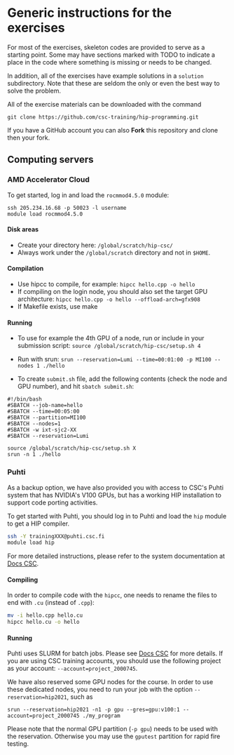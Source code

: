 # Generic instructions for the exercises

For most of the exercises, skeleton codes are provided to serve as a starting
point. Some may have sections marked with TODO to indicate a place in the
code where something is missing or needs to be changed.

In addition, all of the exercises have example solutions in a `solution`
subdirectory. Note that these are seldom the only or even the best way to
solve the problem.

All of the exercise materials can be downloaded with the command

```
git clone https://github.com/csc-training/hip-programming.git
```

If you have a GitHub account you can also **Fork** this repository and clone
then your fork.


## Computing servers

### AMD Accelerator Cloud

To get started, log in and load the `rocmmod4.5.0` module:
```
ssh 205.234.16.68 -p 50023 -l username
module load rocmmod4.5.0
```

#### Disk areas

* Create your directory here: `/global/scratch/hip-csc/`
* Always work under the `/global/scratch` directory and not in `$HOME`.


#### Compilation

* Use hipcc to compile, for example: `hipcc hello.cpp -o hello`
* If compiling on the login node, you should also set the target GPU
  architecture: `hipcc hello.cpp -o hello --offload-arch=gfx908`
* If Makefile exists, use make


#### Running

* To use for example the 4th GPU of a node, run or include in your submission script:
`source /global/scratch/hip-csc/setup.sh 4`

* Run with srun: `srun --reservation=Lumi --time=00:01:00 -p MI100 --nodes 1 ./hello`

* To create `submit.sh` file, add the following contents (check the node and GPU number), and hit `sbatch submit.sh`:

```
#!/bin/bash
#SBATCH --job-name=hello
#SBATCH --time=00:05:00
#SBATCH --partition=MI100
#SBATCH --nodes=1
#SBATCH -w ixt-sjc2-XX
#SBATCH --reservation=Lumi

source /global/scratch/hip-csc/setup.sh X
srun -n 1 ./hello
```


### Puhti

As a backup option, we have also provided you with access to CSC's Puhti
system that has NVIDIA's V100 GPUs, but has a working HIP installation to
support code porting activities.

To get started with Puhti, you should log in to Puhti and load the `hip`
module to get a HIP compiler.

```bash
ssh -Y trainingXXX@puhti.csc.fi
module load hip
```

For more detailed instructions, please refer to the system documentation at
[Docs CSC](https://docs.csc.fi/).

#### Compiling

In order to compile code with the `hipcc`, one needs to rename the files to
end with `.cu` (instead of `.cpp`):

```bash
mv -i hello.cpp hello.cu
hipcc hello.cu -o hello
```

#### Running

Puhti uses SLURM for batch jobs. Please see [Docs CSC](https://docs.csc.fi/)
for more details. If you are using CSC training accounts, you should use the
following project as your account: `--account=project_2000745`.

We have also reserved some GPU nodes for the course. In order to use these
dedicated nodes, you need to run your job with the option
`--reservation=hip2021`, such as

```shell
srun --reservation=hip2021 -n1 -p gpu --gres=gpu:v100:1 --account=project_2000745 ./my_program
```

Please note that the normal GPU partition (`-p gpu`) needs to be used with
the reservation. Otherwise you may use the `gputest` partition for rapid fire
testing.
